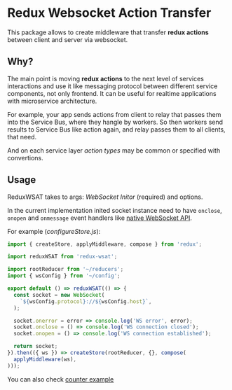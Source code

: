 # Redux Websocket Action Transfer

This package allows to create middleware that transfer **redux actions** between client and server via websocket.

## Why?

The main point is moving **redux actions** to the next level of services interactions and use it like messaging protocol between different service components, not only frontend. 
It can be useful for realtime applications with microservice architecture.

For example, your app sends actions from client to relay that passes them into the Service Bus, where they hangle by workers. So then workers send results to Service Bus like action again, and relay passes them to all clients, that need.

And on each service layer *action types* may be common or specified with convertions.

## Usage
ReduxWSAT takes to args: *WebSocket Initor* (required) and options.

In the current implementation inited socket instance need to have `onclose`, `onopen` and `onmessage` event handlers like [native WebSocket API](https://developer.mozilla.org/en-US/docs/Web/API/WebSocket).

For example (*configureStore.js*):

```js
import { createStore, applyMiddleware, compose } from 'redux';

import reduxWSAT from 'redux-wsat';

import rootReducer from '~/reducers';
import { wsConfig } from '~/config';

export default () => reduxWSAT(() => {
  const socket = new WebSocket(
    `${wsConfig.protocol}://${wsConfig.host}`,
  );

  socket.onerror = error => console.log('WS error', error);
  socket.onclose = () => console.log('WS connection closed');
  socket.onopen = () => console.log('WS connection established');

  return socket;
}).then(({ ws }) => createStore(rootReducer, {}, compose(
  applyMiddleware(ws),
)));

```

You can also check [counter example](https://github.com/lttb/redux-wsat/tree/master/examples/counter)
